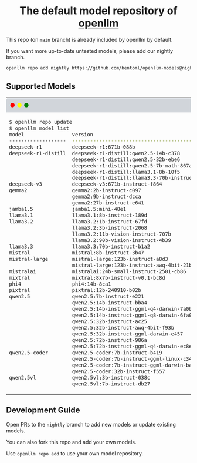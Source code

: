 <div align="center">
    <h1 align="center">The default model repository of <a href="https://github.com/bentoml/openllm">openllm</a></h1>
</div>

This repo (on `main` branch) is already included by openllm by default.

If you want more up-to-date untested models, please add our nightly branch.

```bash
openllm repo add nightly https://github.com/bentoml/openllm-models@nightly
```

## Supported Models
<table style="width: 100%; border-collapse: collapse;">
<tr>
  <td style="background-color: #D1D5DA; padding: 10px; border-radius: 8px 8px 0 0; width: 100%;">
    <span style="color: red;">●</span>
    <span style="color: yellow;">●</span>
    <span style="color: green;">●</span>
  </td>
</tr>
<tr>
<td>

```bash
$ openllm repo update
$ openllm model list
model                version                                         repo     required GPU RAM    platforms
-------------------  ----------------------------------------------  -------  ------------------  -----------
deepseek-r1          deepseek-r1:671b-088b                           default  80Gx16              linux
deepseek-r1-distill  deepseek-r1-distill:qwen2.5-14b-c378            default  80G                 linux
                     deepseek-r1-distill:qwen2.5-32b-ebe6            default  80G                 linux
                     deepseek-r1-distill:qwen2.5-7b-math-867a        default  24G                 linux
                     deepseek-r1-distill:llama3.1-8b-10f5            default  24G                 linux
                     deepseek-r1-distill:llama3.3-70b-instruct-4cc4  default  80Gx2               linux
deepseek-v3          deepseek-v3:671b-instruct-f864                  default  80Gx16              linux
gemma2               gemma2:2b-instruct-c097                         default  12G                 linux
                     gemma2:9b-instruct-dcca                         default  24G                 linux
                     gemma2:27b-instruct-e641                        default  80G                 linux
jamba1.5             jamba1.5:mini-48e1                              default  80Gx4               linux
llama3.1             llama3.1:8b-instruct-189d                       default  24G                 linux
llama3.2             llama3.2:1b-instruct-67fd                       default  24G                 linux
                     llama3.2:3b-instruct-2068                       default  24G                 linux
                     llama3.2:11b-vision-instruct-707b               default  80G                 linux
                     llama3.2:90b-vision-instruct-4b39               default  80Gx2               linux
llama3.3             llama3.3:70b-instruct-b1a2                      default  80Gx2               linux
mistral              mistral:8b-instruct-3b47                        default  24G                 linux
mistral-large        mistral-large:123b-instruct-a8d3                default  80Gx4               linux
                     mistral-large:123b-instruct-awq-4bit-21b9       default  80G                 linux
mistralai            mistralai:24b-small-instruct-2501-cb86          default  80G                 linux
mixtral              mixtral:8x7b-instruct-v0.1-bc8d                 default  80Gx2               linux
phi4                 phi4:14b-8ca1                                   default  80G                 linux
pixtral              pixtral:12b-240910-b02b                         default  80G                 linux
qwen2.5              qwen2.5:7b-instruct-e221                        default  24G                 linux
                     qwen2.5:14b-instruct-bba4                       default  80G                 linux
                     qwen2.5:14b-instruct-ggml-q4-darwin-7a0b        default                      macos
                     qwen2.5:14b-instruct-ggml-q8-darwin-6fa0        default                      macos
                     qwen2.5:32b-instruct-ac25                       default  80G                 linux
                     qwen2.5:32b-instruct-awq-4bit-f93b              default  40G                 linux
                     qwen2.5:32b-instruct-ggml-darwin-e457           default                      macos
                     qwen2.5:72b-instruct-986a                       default  80Gx2               linux
                     qwen2.5:72b-instruct-ggml-q4-darwin-ec8e        default                      macos
qwen2.5-coder        qwen2.5-coder:7b-instruct-b419                  default  24G                 linux
                     qwen2.5-coder:7b-instruct-ggml-linux-c347       default                      linux
                     qwen2.5-coder:7b-instruct-ggml-darwin-ba13      default                      macos
                     qwen2.5-coder:32b-instruct-f557                 default  80G                 linux
qwen2.5vl            qwen2.5vl:3b-instruct-038c                      default  24G                 linux
                     qwen2.5vl:7b-instruct-db27                      default  24G                 linux

```

</td>
</tr>
</table>


## Development Guide

Open PRs to the `nightly` branch to add new models or update existing models.

You can also fork this repo and add your own models.

Use `openllm repo add` to use your own model repository.